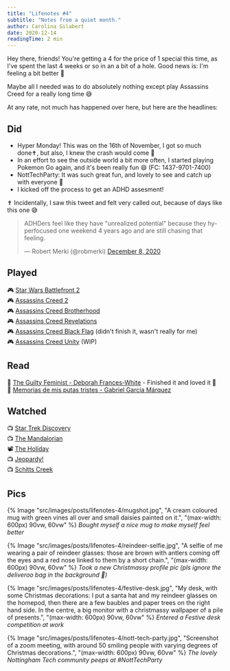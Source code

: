 ```yaml
---
title: "Lifenotes #4"
subtitle: "Notes from a quiet month."
author: Carolina Gilabert
date: 2020-12-14
readingTime: 2 min
---
```


Hey there, friends! You're getting a 4 for the price of 1 special this time, as I've spent the last 4 weeks or so in an a bit of a hole. Good news is: I'm feeling a bit better 🙂

Maybe all I needed was to do absolutely nothing except play Assassins Creed for a really long time 😅

At any rate, not much has happened over here, but here are the headlines:

## Did

-   Hyper Monday! This was on the 16th of November, I got so much done✝, but also, I knew the crash would come 🙈
-   In an effort to see the outside world a bit more often, I started playing Pokemon Go again, and it's been really fun 😄 (FC: 1437-9701-7400)
-   NottTechParty: It was such great fun, and lovely to see and catch up with everyone 🎉
-   I kicked off the process to get an ADHD assesment!

✝ Incidentally, I saw this tweet and felt very called out, because of days like this one 😅

<blockquote class="twitter-tweet"><p lang="en" dir="ltr">ADHDers feel like they have &quot;unrealized potential&quot; because they hyperfocused one weekend 4 years ago and are still chasing that feeling.</p>&mdash; Robert Merki (@robmerki) <a href="https://twitter.com/robmerki/status/1336453003788890116?ref_src=twsrc%5Etfw">December 8, 2020</a></blockquote> <script async src="https://platform.twitter.com/widgets.js" charset="utf-8"></script>

## Played

🎮 [Star Wars Battlefront 2](https://store.playstation.com/en-gb/product/EP0006-CUSA05749_00-BATTLEFRONTII000)  
🎮 [Assassins Creed 2](https://store.playstation.com/en-gb/product/EP0001-CUSA04893_00-ACLEGACYHD000000)  
🎮 [Assassins Creed Brotherhood](https://store.playstation.com/en-gb/product/EP0001-CUSA04893_00-ACLEGACYHD000000)  
🎮 [Assassins Creed Revelations](https://store.playstation.com/en-gb/product/EP0001-CUSA04893_00-ACLEGACYHD000000)  
🎮 [Assassins Creed Black Flag](https://store.playstation.com/en-gb/product/EP0001-CUSA00009_00-B000000000000742) (didn't finish it, wasn't really for me)  
🎮 [Assassins Creed Unity](https://store.playstation.com/en-gb/product/EP0001-CUSA00605_00-AC5GAMEPS4000001) (WIP)

## Read

📖 [The Guilty Feminist - Deborah Frances-White](https://uk.bookshop.org/books/the-guilty-feminist-the-sunday-times-bestseller-breathes-life-into-conversations-about-feminism-phoebe-waller-bridge/9780349010120) - Finished it and loved it 💛  
📖 [Memorias de mis putas tristes - Gabriel García Márquez](https://uk.bookshop.org/books/memories-of-my-melancholy-whores/9780241968543)

## Watched

📺 [Star Trek Discovery](https://www.netflix.com/title/80126024)  
📺 [The Mandalorian](https://www.disneyplus.com/series/the-mandalorian/3jLIGMDYINqD)  
📽 [The Holiday](https://www.netflix.com/title/70045854)  
📺 [Jeopardy!](https://www.netflix.com/title/81034099)  
📺 [Schitts Creek](https://www.netflix.com/title/80036165)

## Pics

{% Image "src/images/posts/lifenotes-4/mugshot.jpg", "A cream coloured mug with green vines all over and small daisies painted on it.", "(max-width: 600px) 90vw, 60vw" %}
_Bought myself a nice mug to make myself feel better_

{% Image "src/images/posts/lifenotes-4/reindeer-selfie.jpg", "A selfie of me wearing a pair of reindeer glasses: those are brown with antlers coming off the eyes and a red nose linked to them by a short chain.", "(max-width: 600px) 90vw, 60vw" %}
_Took a new Christmassy profile pic (pls ignore the deliveroo bag in the background 🙈)_

{% Image "src/images/posts/lifenotes-4/festive-desk.jpg", "My desk, with some Christmas decorations: I put a santa hat and my reindeer glasses on the homepod, then there are a few baubles and paper trees on the right hand side. In the centre, a big monitor with a christmassy wallpaper of a pile of presents.", "(max-width: 600px) 90vw, 60vw" %}
_Entered a Festive desk competition at work_

{% Image "src/images/posts/lifenotes-4/nott-tech-party.jpg", "Screenshot of a zoom meeting, with around 50 smiling people with varying degrees of Christmas decorations.", "(max-width: 600px) 90vw, 60vw" %}
_The lovely Nottingham Tech community peeps at #NottTechParty_
